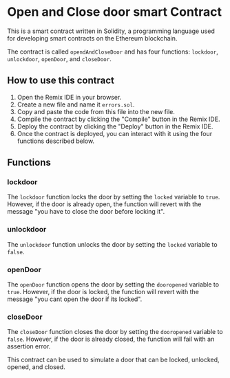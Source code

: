# Open and Close door smart Contract

This is a smart contract written in Solidity, a programming language used for developing smart contracts on the Ethereum blockchain. 

The contract is called `opendAndCloseDoor` and has four functions: `lockdoor`, `unlockdoor`, `openDoor`, and `closeDoor`. 

## How to use this contract

1. Open the Remix IDE in your browser.
2. Create a new file and name it `errors.sol`.
3. Copy and paste the code from this file into the new file.
4. Compile the contract by clicking the "Compile" button in the Remix IDE.
5. Deploy the contract by clicking the "Deploy" button in the Remix IDE.
6. Once the contract is deployed, you can interact with it using the four functions described below.

## Functions

### lockdoor

The `lockdoor` function locks the door by setting the `locked` variable to `true`. However, if the door is already open, the function will revert with the message "you have to close the door before locking it".

### unlockdoor

The `unlockdoor` function unlocks the door by setting the `locked` variable to `false`.

### openDoor

The `openDoor` function opens the door by setting the `dooropened` variable to `true`. However, if the door is locked, the function will revert with the message "you cant open the door if its locked".

### closeDoor

The `closeDoor` function closes the door by setting the `dooropened` variable to `false`. However, if the door is already closed, the function will fail with an assertion error.

This contract can be used to simulate a door that can be locked, unlocked, opened, and closed.
